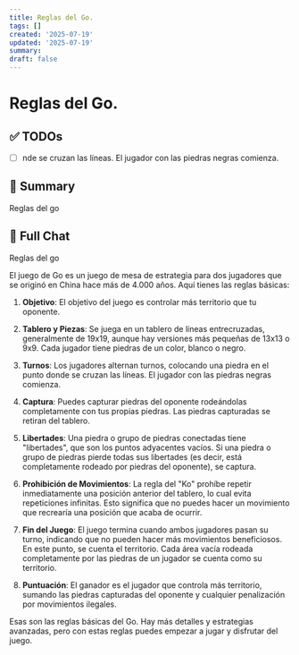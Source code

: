 ```yaml
---
title: Reglas del Go.
tags: []
created: '2025-07-19'
updated: '2025-07-19'
summary:
draft: false
---
```


# Reglas del Go.

## ✅ TODOs
- [ ] nde se cruzan las líneas. El jugador con las piedras negras comienza.

## 📌 Summary
Reglas del go

## 🧠 Full Chat


Reglas del go

El juego de Go es un juego de mesa de estrategia para dos jugadores que se originó en China hace más de 4.000 años. Aquí tienes las reglas básicas:

1. **Objetivo**: El objetivo del juego es controlar más territorio que tu oponente.

2. **Tablero y Piezas**: Se juega en un tablero de líneas entrecruzadas, generalmente de 19x19, aunque hay versiones más pequeñas de 13x13 o 9x9. Cada jugador tiene piedras de un color, blanco o negro.

3. **Turnos**: Los jugadores alternan turnos, colocando una piedra en el punto donde se cruzan las líneas. El jugador con las piedras negras comienza.

4. **Captura**: Puedes capturar piedras del oponente rodeándolas completamente con tus propias piedras. Las piedras capturadas se retiran del tablero.

5. **Libertades**: Una piedra o grupo de piedras conectadas tiene "libertades", que son los puntos adyacentes vacíos. Si una piedra o grupo de piedras pierde todas sus libertades (es decir, está completamente rodeado por piedras del oponente), se captura.

6. **Prohibición de Movimientos**: La regla del "Ko" prohíbe repetir inmediatamente una posición anterior del tablero, lo cual evita repeticiones infinitas. Esto significa que no puedes hacer un movimiento que recrearía una posición que acaba de ocurrir.

7. **Fin del Juego**: El juego termina cuando ambos jugadores pasan su turno, indicando que no pueden hacer más movimientos beneficiosos. En este punto, se cuenta el territorio. Cada área vacía rodeada completamente por las piedras de un jugador se cuenta como su territorio.

8. **Puntuación**: El ganador es el jugador que controla más territorio, sumando las piedras capturadas del oponente y cualquier penalización por movimientos ilegales.

Esas son las reglas básicas del Go. Hay más detalles y estrategias avanzadas, pero con estas reglas puedes empezar a jugar y disfrutar del juego.